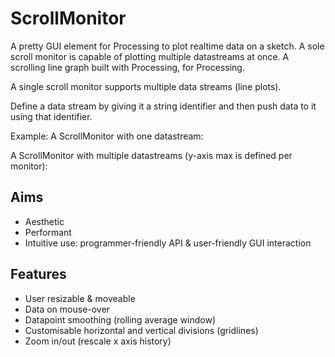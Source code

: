 # ScrollMonitor
A pretty GUI element for Processing to plot realtime data on a sketch. A sole scroll monitor is capable of plotting multiple datastreams at once.
A scrolling line graph built with Processing, for Processing.

A single scroll monitor supports multiple data streams (line plots).

Define a data stream by giving it a string identifier and then push data to it using that identifier.

Example:
A ScrollMonitor with one datastream:

A ScrollMonitor with multiple datastreams (y-axis max is defined per monitor):

## Aims
* Aesthetic
* Performant
* Intuitive use: programmer-friendly API & user-friendly GUI interaction

## Features
* User resizable & moveable
* Data on mouse-over
* Datapoint smoothing (rolling average window)
* Customisable horizontal and vertical divisions (gridlines)
* Zoom in/out (rescale x axis history)

